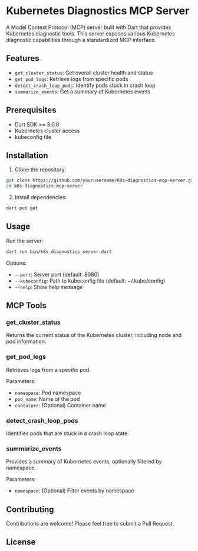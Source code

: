 # Kubernetes Diagnostics MCP Server

A Model Context Protocol (MCP) server built with Dart that provides Kubernetes diagnostic tools. This server exposes various Kubernetes diagnostic capabilities through a standardized MCP interface.

## Features

- `get_cluster_status`: Get overall cluster health and status
- `get_pod_logs`: Retrieve logs from specific pods
- `detect_crash_loop_pods`: Identify pods stuck in crash loop
- `summarize_events`: Get a summary of Kubernetes events

## Prerequisites

- Dart SDK >= 3.0.0
- Kubernetes cluster access
- kubeconfig file

## Installation

1. Clone the repository:
```bash
git clone https://github.com/yourusername/k8s-diagnostics-mcp-server.git
cd k8s-diagnostics-mcp-server
```

2. Install dependencies:
```bash
dart pub get
```

## Usage

Run the server:
```bash
dart run bin/k8s_diagnostics_server.dart
```

Options:
- `--port`: Server port (default: 8080)
- `--kubeconfig`: Path to kubeconfig file (default: ~/.kube/config)
- `--help`: Show help message

## MCP Tools

### get_cluster_status
Returns the current status of the Kubernetes cluster, including node and pod information.

### get_pod_logs
Retrieves logs from a specific pod.

Parameters:
- `namespace`: Pod namespace
- `pod_name`: Name of the pod
- `container`: (Optional) Container name

### detect_crash_loop_pods
Identifies pods that are stuck in a crash loop state.

### summarize_events
Provides a summary of Kubernetes events, optionally filtered by namespace.

Parameters:
- `namespace`: (Optional) Filter events by namespace

## Contributing

Contributions are welcome! Please feel free to submit a Pull Request.

## License
